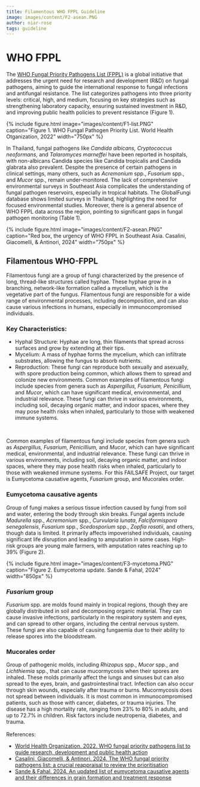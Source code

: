 ```yaml
---
title: Filamentous WHO FPPL Guideline
image: images/content/F2-asean.PNG
author: niar-rose
tags: guideline
---
```


# WHO FPPL
The [WHO Fungal Priority Pathogens List (FPPL)](https://www.who.int/publications/i/item/9789240060241) is a global initiative that addresses the urgent need for research and development (R&D) on fungal pathogens, aiming to guide the international response to fungal infections and antifungal resistance. The list categorizes pathogens into three priority levels: critical, high, and medium, focusing on key strategies such as strengthening laboratory capacity, ensuring sustained investment in R&D, and improving public health policies to prevent resistance (Figure 1). 

{%
  include figure.html
  image="images/content/F1-list.PNG"
  caption="Figure 1. WHO Fungal Pathogen Priority List. World Health Otganization, 2022"
  width="750px"
%}

In Thailand, fungal pathogens like _Candida albicans, Cryptococcus neoformans,_ and _Talaromyces marneffei_ have been reported in hospitals, with non-albicans Candida species like Candida tropicalis and Candida glabrata also prevalent. Despite the presence of certain pathogens in clinical settings, many others, such as _Acremonium_ spp., _Fusarium_ spp., and _Mucor_ spp., remain under-monitored.
The lack of comprehensive environmental surveys in Southeast Asia complicates the understanding of fungal pathogen reservoirs, especially in tropical habitats. The GlobalFungi database shows limited surveys in Thailand, highlighting the need for focused environmental studies. Moreover, there is a general absence of WHO FPPL data across the region, pointing to significant gaps in fungal pathogen monitoring (Table 1).

{%
  include figure.html
  image="images/content/F2-asean.PNG"
  caption="Red box, the urgency of WHO FPPL in Southeast Asia. Casalini, Giacomelli, & Antinori, 2024"
  width="750px"
%}

## Filamentous WHO-FPPL
Filamentous fungi are a group of fungi characterized by the presence of long, thread-like structures called hyphae. These hyphae grow in a branching, network-like formation called a mycelium, which is the vegetative part of the fungus. Filamentous fungi are responsible for a wide range of environmental processes, including decomposition, and can also cause various infections in humans, especially in immunocompromised individuals.

### Key Characteristics:
* Hyphal Structure: Hyphae are long, thin filaments that spread across surfaces and grow by extending at their tips.
* Mycelium: A mass of hyphae forms the mycelium, which can infiltrate substrates, allowing the fungus to absorb nutrients.
* Reproduction: These fungi can reproduce both sexually and asexually, with spore production being common, which allows them to spread and colonize new environments.
Common examples of filamentous fungi include species from genera such as _Aspergillus, Fusarium, Penicillium,_ and _Mucor_, which can have significant medical, environmental, and industrial relevance.
These fungi can thrive in various environments, including soil, decaying organic matter, and indoor spaces, where they may pose health risks when inhaled, particularly to those with weakened immune systems.
<br>

Common examples of filamentous fungi include species from genera such as _Aspergillus, Fusarium, Penicillium,_ and _Mucor_, which can have significant medical, environmental, and industrial relevance.
These fungi can thrive in various environments, including soil, decaying organic matter, and indoor spaces, where they may pose health risks when inhaled, particularly to those with weakened immune systems.
For this FAILSAFE Project, our target is Eumycetoma causative agents, _Fusarium_ group, and Mucorales order.
<br>

### Eumycetoma causative agents
Group of fungi makes a serious tissue infection caused by fungi from soil and water, entering the body through skin breaks. Fungal agents include _Madurella_ spp., _Acremonium_ spp., _Curvularia lunata_, _Falciformispora senegalensis_, _Fusarium_ spp., _Scedosporium_ spp., _Zopfia rosatii_, and others, though data is limited. It primarily affects impoverished individuals, causing significant life disruption and leading to amputation in some cases. High-risk groups are young male farmers, with amputation rates reaching up to 39% (Figure 2).

{%
  include figure.html
  image="images/content/F3-mycetoma.PNG"
  caption="Figure 2. Eumycetoma update. Sande & Fahal, 2024"
  width="850px"
%}

### _Fusarium_ group
_Fusarium_ spp. are molds found mainly in tropical regions, though they are globally distributed in soil and decomposing organic material. They can cause invasive infections, particularly in the respiratory system and eyes, and can spread to other organs, including the central nervous system. These fungi are also capable of causing fungaemia due to their ability to release spores into the bloodstream.
<br>
### Mucorales order
Group of pathogenic molds, including _Rhizopus_ spp., _Mucor_ spp., and _Lichthiemia_ spp., that can cause mucormycosis when their spores are inhaled. These molds primarily affect the lungs and sinuses but can also spread to the eyes, brain, and gastrointestinal tract. Infection can also occur through skin wounds, especially after trauma or burns. Mucormycosis does not spread between individuals. It is most common in immunocompromised patients, such as those with cancer, diabetes, or trauma injuries. The disease has a high mortality rate, ranging from 23% to 80% in adults, and up to 72.7% in children. Risk factors include neutropenia, diabetes, and trauma.
<br>
<br>
References:
* [World Health Organization. 2022. WHO fungal priority pathogens list to guide research, development and public health action](https://www.who.int/publications/i/item/9789240060241)
* [Casalini, Giacomelli, & Antinori. 2024. The WHO fungal priority pathogens list: a crucial reappraisal to review the prioritisation ](https://www.thelancet.com/action/showPdf?pii=S2666-5247%2824%2900042-9)
* [Sande & Fahal. 2024. An updated list of eumycetoma causative agents and their differences in grain formation and treatment response](https://journals.asm.org/doi/epdf/10.1128/cmr.00034-23)
